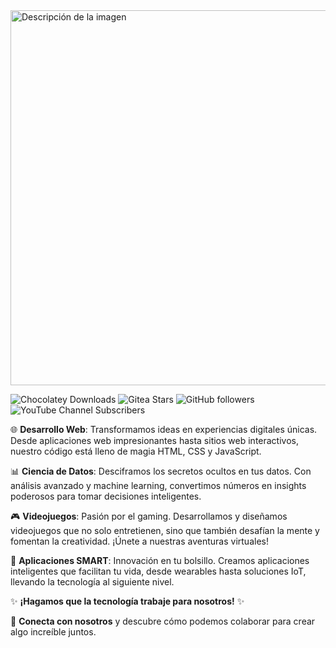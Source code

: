 
<img src="http://drive.google.com/uc?export=view&id=1UYgtDvhj0RwllWZNLEuBJsooT3YZxpcs" alt="Descripción de la imagen" width="1000" height="600">

![Chocolatey Downloads](https://img.shields.io/chocolatey/dt/:packageName) 
![Gitea Stars](https://img.shields.io/gitea/stars/Grandote58/html)
![GitHub followers](https://img.shields.io/github/followers/Grandote58)
![YouTube Channel Subscribers](https://img.shields.io/youtube/channel/subscribers/%40Grandote58-jcv)



🌐 **Desarrollo Web**: Transformamos ideas en experiencias digitales únicas. Desde aplicaciones web impresionantes hasta sitios web interactivos, nuestro código está lleno de magia HTML, CSS y JavaScript.

📊 **Ciencia de Datos**: Desciframos los secretos ocultos en tus datos. Con análisis avanzado y machine learning, convertimos números en insights poderosos para tomar decisiones inteligentes.

🎮 **Videojuegos**: Pasión por el gaming. Desarrollamos y diseñamos videojuegos que no solo entretienen, sino que también desafían la mente y fomentan la creatividad. ¡Únete a nuestras aventuras virtuales!

📱 **Aplicaciones SMART**: Innovación en tu bolsillo. Creamos aplicaciones inteligentes que facilitan tu vida, desde wearables hasta soluciones IoT, llevando la tecnología al siguiente nivel.

✨ **¡Hagamos que la tecnología trabaje para nosotros!** ✨

🔗 **Conecta con nosotros** y descubre cómo podemos colaborar para crear algo increíble juntos.










<!--
**Grandote58/Grandote58** is a ✨ _special_ ✨ repository because its `README.md` (this file) appears on your GitHub profile.

Here are some ideas to get you started:

- 🔭 I’m currently working on ...
- 🌱 I’m currently learning ...
- 👯 I’m looking to collaborate on ...
- 🤔 I’m looking for help with ...
- 💬 Ask me about ...
- 📫 How to reach me: ...
- 😄 Pronouns: ...
- ⚡ Fun fact: ...
-->
